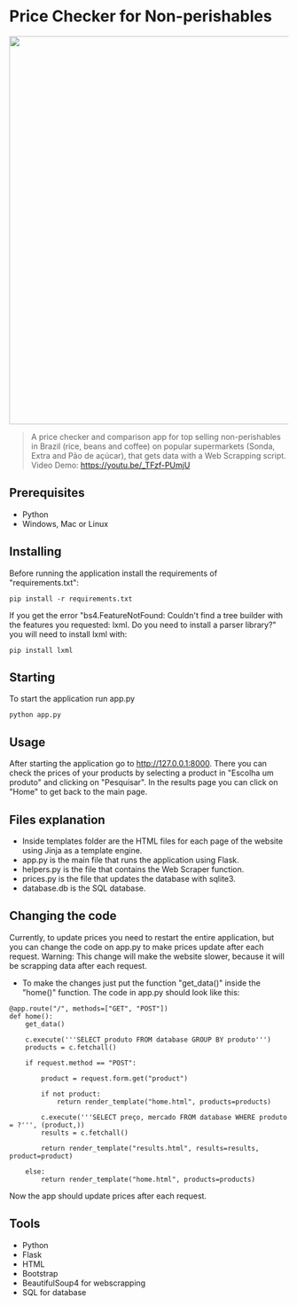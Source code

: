 # Price Checker for Non-perishables

<img src="https://github.com/andrehuang11/Price-comparisor/blob/master/Screenshots/main%20page.PNG" width="700">

> A price checker and comparison app for top selling non-perishables in Brazil (rice, beans and coffee) on popular supermarkets (Sonda, Extra and Pão de açúcar), that gets data with a Web Scrapping script. Video Demo: https://youtu.be/_TFzf-PUmjU

##  Prerequisites
- Python
- Windows, Mac or Linux

##  Installing

Before running the application install the requirements of "requirements.txt":
```
pip install -r requirements.txt
```
If you get the error "bs4.FeatureNotFound: Couldn't find a tree builder with the features you requested: lxml. Do you need to install a parser library?" you will need to install lxml with:
```
pip install lxml
```

##  Starting

To start the application run app.py

```
python app.py
```

## Usage
After starting the application go to http://127.0.0.1:8000. There you can check the prices of your products by selecting a product in "Escolha um produto" and clicking on "Pesquisar".
In the results page you can click on "Home" to get back to the main page.

## Files explanation
- Inside templates folder are the HTML files for each page of the website using Jinja as a template engine.
- app.py is the main file that runs the application using Flask.
- helpers.py is the file that contains the Web Scraper function.
- prices.py is the file that updates the database with sqlite3.
- database.db is the SQL database.

## Changing the code
Currently, to update prices you need to restart the entire application, but you can change the code on app.py to make prices update after each request. Warning: This change will make the website slower, because it will be scrapping data after each request.
- To make the changes just put the function "get_data()" inside the "home()" function. The code in app.py should look like this:
```
@app.route("/", methods=["GET", "POST"])
def home():
    get_data()

    c.execute('''SELECT produto FROM database GROUP BY produto''')
    products = c.fetchall()
    
    if request.method == "POST":
        
        product = request.form.get("product")
        
        if not product:
            return render_template("home.html", products=products)
        
        c.execute('''SELECT preço, mercado FROM database WHERE produto = ?''', (product,))
        results = c.fetchall()
        
        return render_template("results.html", results=results, product=product)

    else:
        return render_template("home.html", products=products)
```
Now the app should update prices after each request.


## Tools
- Python
- Flask
- HTML
- Bootstrap
- BeautifulSoup4 for webscrapping
- SQL for database
